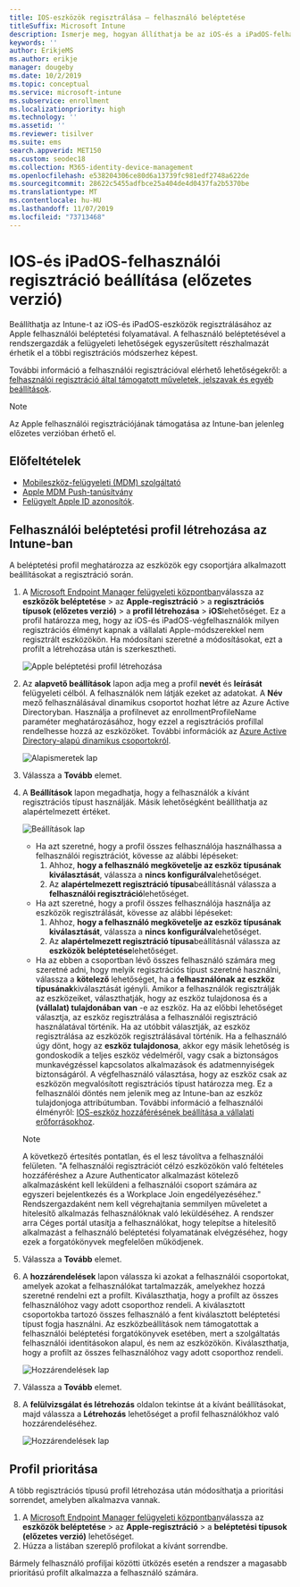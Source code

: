 ```yaml
---
title: IOS-eszközök regisztrálása – felhasználó beléptetése
titleSuffix: Microsoft Intune
description: Ismerje meg, hogyan állíthatja be az iOS-és a iPadOS-felhasználók regisztrációját.
keywords: ''
author: ErikjeMS
ms.author: erikje
manager: dougeby
ms.date: 10/2/2019
ms.topic: conceptual
ms.service: microsoft-intune
ms.subservice: enrollment
ms.localizationpriority: high
ms.technology: ''
ms.assetid: ''
ms.reviewer: tisilver
ms.suite: ems
search.appverid: MET150
ms.custom: seodec18
ms.collection: M365-identity-device-management
ms.openlocfilehash: e538204306ce80d6a13739fc981edf2748a622de
ms.sourcegitcommit: 28622c5455adfbce25a404de4d0437fa2b5370be
ms.translationtype: MT
ms.contentlocale: hu-HU
ms.lasthandoff: 11/07/2019
ms.locfileid: "73713468"
---
```

# <a name="set-up-ios-and-ipados-user-enrollment-preview"></a>IOS-és iPadOS-felhasználói regisztráció beállítása (előzetes verzió)

Beállíthatja az Intune-t az iOS-és iPadOS-eszközök regisztrálásához az Apple felhasználói beléptetési folyamatával. A felhasználó beléptetésével a rendszergazdák a felügyeleti lehetőségek egyszerűsített részhalmazát érhetik el a többi regisztrációs módszerhez képest.

További információ a felhasználói regisztrációval elérhető lehetőségekről: a [felhasználói regisztráció által támogatott műveletek, jelszavak és egyéb beállítások](ios-user-enrollment-supported-actions.md).

> [!NOTE]
> Az Apple felhasználói regisztrációjának támogatása az Intune-ban jelenleg előzetes verzióban érhető el.

## <a name="prerequisites"></a>Előfeltételek
- [Mobileszköz-felügyeleti (MDM) szolgáltató](../fundamentals/mdm-authority-set.md)
- [Apple MDM Push-tanúsítvány](apple-mdm-push-certificate-get.md)
- [Felügyelt Apple ID azonosítók](https://support.apple.com/guide/apple-business-manager/mdm1c9622977/web).

## <a name="create-a-user-enrollment-profile-in-intune"></a>Felhasználói beléptetési profil létrehozása az Intune-ban

A beléptetési profil meghatározza az eszközök egy csoportjára alkalmazott beállításokat a regisztráció során. 

1. A [Microsoft Endpoint Manager felügyeleti központban](https://go.microsoft.com/fwlink/?linkid=2109431)válassza az **eszközök beléptetése** > az **Apple-regisztráció** > a **regisztrációs típusok (előzetes verzió)**  > a **profil létrehozása** > **iOS**lehetőséget. Ez a profil határozza meg, hogy az iOS-és iPadOS-végfelhasználók milyen regisztrációs élményt kapnak a vállalati Apple-módszerekkel nem regisztrált eszközökön. Ha módosítani szeretné a módosításokat, ezt a profilt a létrehozása után is szerkesztheti.

    ![Apple beléptetési profil létrehozása](./media/ios-user-enrollment/create-profile.png)

2. Az **alapvető beállítások** lapon adja meg a profil **nevét** és **leírását** felügyeleti célból. A felhasználók nem látják ezeket az adatokat. A **Név** mező felhasználásával dinamikus csoportot hozhat létre az Azure Active Directoryban. Használja a profilnevet az enrollmentProfileName paraméter meghatározásához, hogy ezzel a regisztrációs profillal rendelhesse hozzá az eszközöket. További információk az [Azure Active Directory-alapú dinamikus csoportokról](https://docs.microsoft.com/azure/active-directory/active-directory-groups-dynamic-membership-azure-portal#rules-for-devices).

    ![Alapismeretek lap](./media/ios-user-enrollment/basics-page.png)


3. Válassza a **Tovább** elemet.

4. A **Beállítások** lapon megadhatja, hogy a felhasználók a kívánt regisztrációs típust használják. Másik lehetőségként beállíthatja az alapértelmezett értéket.

    ![Beállítások lap](./media/ios-user-enrollment/settings-page.png)

    - Ha azt szeretné, hogy a profil összes felhasználója használhassa a felhasználói regisztrációt, kövesse az alábbi lépéseket:
        1. Ahhoz, **hogy a felhasználó megkövetelje az eszköz típusának kiválasztását**, válassza a **nincs konfigurálva**lehetőséget.
        2. Az **alapértelmezett regisztráció típusa**beállításnál válassza a **felhasználói regisztráció**lehetőséget.
    - Ha azt szeretné, hogy a profil összes felhasználója használja az eszközök regisztrálását, kövesse az alábbi lépéseket:
        1. Ahhoz, **hogy a felhasználó megkövetelje az eszköz típusának kiválasztását**, válassza a **nincs konfigurálva**lehetőséget.
        2. Az **alapértelmezett regisztráció típusa**beállításnál válassza az **eszközök beléptetése**lehetőséget.
    - Ha az ebben a csoportban lévő összes felhasználó számára meg szeretné adni, hogy melyik regisztrációs típust szeretné használni, válassza a **kötelező** lehetőséget, ha a **felhasználónak az eszköz típusának**kiválasztását igényli. Amikor a felhasználók regisztrálják az eszközeiket, választhatják, hogy az eszköz tulajdonosa és a **(vállalat) tulajdonában** **van** -e az eszköz. Ha az előbbi lehetőséget választja, az eszköz regisztrálása a felhasználói regisztráció használatával történik. Ha az utóbbit választják, az eszköz regisztrálása az eszközök regisztrálásával történik. Ha a felhasználó úgy dönt, hogy az **eszköz tulajdonosa**, akkor egy másik lehetőség is gondoskodik a teljes eszköz védelméről, vagy csak a biztonságos munkavégzéssel kapcsolatos alkalmazások és adatmennyiségek biztonságáról. A végfelhasználó választása, hogy az eszköz csak az eszközön megvalósított regisztrációs típust határozza meg. Ez a felhasználói döntés nem jelenik meg az Intune-ban az eszköz tulajdonjoga attribútumban. További információ a felhasználói élményről: [IOS-eszköz hozzáférésének beállítása a vállalati erőforrásokhoz](https://docs.microsoft.com/intune-user-help/enroll-your-device-in-intune-ios).
    
    > [!NOTE]
    > A következő értesítés pontatlan, és el lesz távolítva a felhasználói felületen.
    > "A felhasználói regisztrációt célzó eszközökön való feltételes hozzáféréshez a Azure Authenticator alkalmazást kötelező alkalmazásként kell leküldeni a felhasználói csoport számára az egyszeri bejelentkezés és a Workplace Join engedélyezéséhez."
    > Rendszergazdaként nem kell végrehajtania semmilyen műveletet a hitelesítő alkalmazás felhasználóknak való leküldéséhez. A rendszer arra Céges portál utasítja a felhasználókat, hogy telepítse a hitelesítő alkalmazást a felhasználó beléptetési folyamatának elvégzéséhez, hogy ezek a forgatókönyvek megfelelően működjenek.

5. Válassza a **Tovább** elemet.

6. A **hozzárendelések** lapon válassza ki azokat a felhasználói csoportokat, amelyek azokat a felhasználókat tartalmazzák, amelyekhez hozzá szeretné rendelni ezt a profilt. Kiválaszthatja, hogy a profilt az összes felhasználóhoz vagy adott csoporthoz rendeli. A kiválasztott csoportokba tartozó összes felhasználó a fent kiválasztott beléptetési típust fogja használni. Az eszközbeállítások nem támogatottak a felhasználói beléptetési forgatókönyvek esetében, mert a szolgáltatás felhasználói identitásokon alapul, és nem az eszközökön. Kiválaszthatja, hogy a profilt az összes felhasználóhoz vagy adott csoporthoz rendeli.

    ![Hozzárendelések lap](./media/ios-user-enrollment/assignments-page.png)

7. Válassza a **Tovább** elemet.

8. A **felülvizsgálat és létrehozás** oldalon tekintse át a kívánt beállításokat, majd válassza a **Létrehozás** lehetőséget a profil felhasználókhoz való hozzárendeléséhez.

    ![Hozzárendelések lap](./media/ios-user-enrollment/assignments-page.png)


## <a name="profile-priority"></a>Profil prioritása

A több regisztrációs típusú profil létrehozása után módosíthatja a prioritási sorrendet, amelyben alkalmazva vannak.

1. A [Microsoft Endpoint Manager felügyeleti központban](https://go.microsoft.com/fwlink/?linkid=2109431)válassza az **eszközök beléptetése** > az **Apple-regisztráció** > a **beléptetési típusok (előzetes verzió)** lehetőséget.
2. Húzza a listában szereplő profilokat a kívánt sorrendbe.

Bármely felhasználó profiljai közötti ütközés esetén a rendszer a magasabb prioritású profilt alkalmazza a felhasználó számára.



